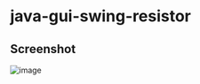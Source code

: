 # java-gui-swing-resistor

## Screenshot
![image](https://github.com/xNewz/java-gui-swing-resistor/assets/50146617/e9171e68-055a-4f01-bfed-15ddc03072e9)
